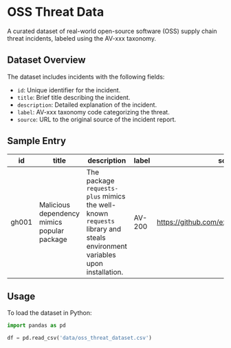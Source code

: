 # OSS Threat Data

A curated dataset of real-world open-source software (OSS) supply chain threat incidents, labeled using the AV-xxx taxonomy.

## Dataset Overview

The dataset includes incidents with the following fields:

- `id`: Unique identifier for the incident.
- `title`: Brief title describing the incident.
- `description`: Detailed explanation of the incident.
- `label`: AV-xxx taxonomy code categorizing the threat.
- `source`: URL to the original source of the incident report.

## Sample Entry

| id    | title                                       | description                                      | label  | source                                      |
|-------|---------------------------------------------|--------------------------------------------------|--------|---------------------------------------------|
| gh001 | Malicious dependency mimics popular package | The package `requests-plus` mimics the well-known `requests` library and steals environment variables upon installation. | AV-200 | https://github.com/example/repo/issues/101 |

## Usage

To load the dataset in Python:

```python
import pandas as pd

df = pd.read_csv('data/oss_threat_dataset.csv')
